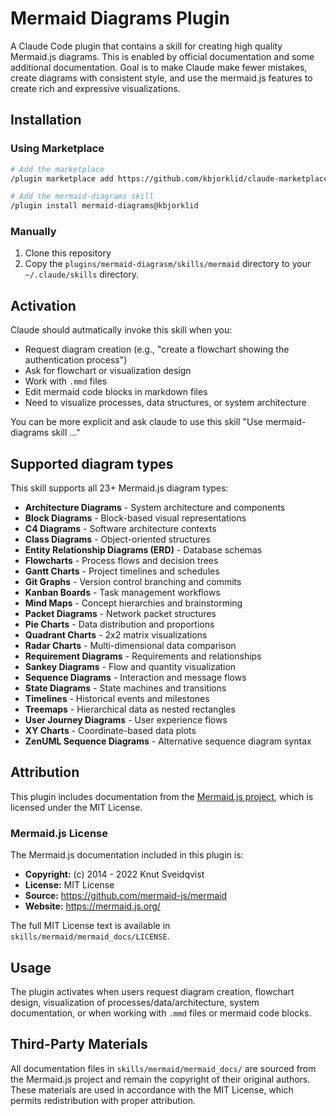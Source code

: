 # Mermaid Diagrams Plugin

A Claude Code plugin that contains a skill for creating high quality Mermaid.js diagrams. This is enabled by official documentation and some additional documentation.
Goal is to make Claude make fewer mistakes, create diagrams with consistent style, and use the mermaid.js features to create rich and expressive visualizations.

## Installation

### Using Marketplace

```bash
# Add the marketplace
/plugin marketplace add https://github.com/kbjorklid/claude-marketplace.git

# Add the mermaid-diagrams skill
/plugin install mermaid-diagrams@kbjorklid
```

### Manually

1. Clone this repository
2. Copy the `plugins/mermaid-diagrasm/skills/mermaid` directory to your `~/.claude/skills` directory. 

## Activation

Claude should autmatically invoke this skill when you:
- Request diagram creation (e.g., "create a flowchart showing the authentication process")
- Ask for flowchart or visualization design
- Work with `.mmd` files
- Edit mermaid code blocks in markdown files
- Need to visualize processes, data structures, or system architecture

You can be more explicit and ask claude to use this skill "Use mermaid-diagrams skill ..."

## Supported diagram types

This skill supports all 23+ Mermaid.js diagram types:
- **Architecture Diagrams** - System architecture and components
- **Block Diagrams** - Block-based visual representations
- **C4 Diagrams** - Software architecture contexts
- **Class Diagrams** - Object-oriented structures
- **Entity Relationship Diagrams (ERD)** - Database schemas
- **Flowcharts** - Process flows and decision trees
- **Gantt Charts** - Project timelines and schedules
- **Git Graphs** - Version control branching and commits
- **Kanban Boards** - Task management workflows
- **Mind Maps** - Concept hierarchies and brainstorming
- **Packet Diagrams** - Network packet structures
- **Pie Charts** - Data distribution and proportions
- **Quadrant Charts** - 2x2 matrix visualizations
- **Radar Charts** - Multi-dimensional data comparison
- **Requirement Diagrams** - Requirements and relationships
- **Sankey Diagrams** - Flow and quantity visualization
- **Sequence Diagrams** - Interaction and message flows
- **State Diagrams** - State machines and transitions
- **Timelines** - Historical events and milestones
- **Treemaps** - Hierarchical data as nested rectangles
- **User Journey Diagrams** - User experience flows
- **XY Charts** - Coordinate-based data plots
- **ZenUML Sequence Diagrams** - Alternative sequence diagram syntax

## Attribution

This plugin includes documentation from the [Mermaid.js project](https://github.com/mermaid-js/mermaid), which is licensed under the MIT License.

### Mermaid.js License

The Mermaid.js documentation included in this plugin is:

- **Copyright:** (c) 2014 - 2022 Knut Sveidqvist
- **License:** MIT License
- **Source:** https://github.com/mermaid-js/mermaid
- **Website:** https://mermaid.js.org/

The full MIT License text is available in `skills/mermaid/mermaid_docs/LICENSE`.

## Usage

The plugin activates when users request diagram creation, flowchart design, visualization of processes/data/architecture, system documentation, or when working with `.mmd` files or mermaid code blocks.

## Third-Party Materials

All documentation files in `skills/mermaid/mermaid_docs/` are sourced from the Mermaid.js project and remain the copyright of their original authors. These materials are used in accordance with the MIT License, which permits redistribution with proper attribution.